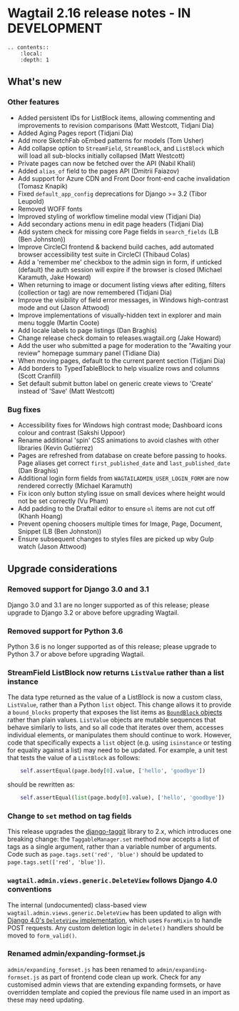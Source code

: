 # Wagtail 2.16 release notes - IN DEVELOPMENT

```eval_rst
.. contents::
    :local:
    :depth: 1
```

## What's new


### Other features

 * Added persistent IDs for ListBlock items, allowing commenting and improvements to revision comparisons (Matt Westcott, Tidjani Dia)
 * Added Aging Pages report (Tidjani Dia)
 * Add more SketchFab oEmbed patterns for models (Tom Usher)
 * Add collapse option to `StreamField`, `StreamBlock`, and `ListBlock` which will load all sub-blocks initially collapsed (Matt Westcott)
 * Private pages can now be fetched over the API (Nabil Khalil)
 * Added `alias_of` field to the pages API (Dmitrii Faiazov)
 * Add support for Azure CDN and Front Door front-end cache invalidation (Tomasz Knapik)
 * Fixed `default_app_config` deprecations for Django >= 3.2 (Tibor Leupold)
 * Removed WOFF fonts
 * Improved styling of workflow timeline modal view (Tidjani Dia)
 * Add secondary actions menu in edit page headers (Tidjani Dia)
 * Add system check for missing core Page fields in `search_fields` (LB (Ben Johnston))
 * Improve CircleCI frontend & backend build caches, add automated browser accessibility test suite in CircleCI (Thibaud Colas)
 * Add a 'remember me' checkbox to the admin sign in form, if unticked (default) the auth session will expire if the browser is closed (Michael Karamuth, Jake Howard)
 * When returning to image or document listing views after editing, filters (collection or tag) are now remembered (Tidjani Dia)
 * Improve the visibility of field error messages, in Windows high-contrast mode and out (Jason Attwood)
 * Improve implementations of visually-hidden text in explorer and main menu toggle (Martin Coote)
 * Add locale labels to page listings (Dan Braghis)
 * Change release check domain to releases.wagtail.org (Jake Howard)
 * Add the user who submitted a page for moderation to the "Awaiting your review" homepage summary panel (Tidiane Dia)
 * When moving pages, default to the current parent section (Tidjani Dia)
 * Add borders to TypedTableBlock to help visualize rows and columns (Scott Cranfill)
 * Set default submit button label on generic create views to 'Create' instead of 'Save' (Matt Westcott)

### Bug fixes

 * Accessibility fixes for Windows high contrast mode; Dashboard icons colour and contrast (Sakshi Uppoor)
 * Rename additional 'spin' CSS animations to avoid clashes with other libraries (Kevin Gutiérrez)
 * Pages are refreshed from database on create before passing to hooks. Page aliases get correct `first_published_date` and `last_published_date` (Dan Braghis)
 * Additional login form fields from `WAGTAILADMIN_USER_LOGIN_FORM` are now rendered correctly (Michael Karamuth)
 * Fix icon only button styling issue on small devices where height would not be set correctly (Vu Pham)
 * Add padding to the Draftail editor to ensure `ol` items are not cut off (Khanh Hoang)
 * Prevent opening choosers multiple times for Image, Page, Document, Snippet (LB (Ben Johnston))
 * Ensure subsequent changes to styles files are picked up wby Gulp watch (Jason Attwood)

## Upgrade considerations

### Removed support for Django 3.0 and 3.1

Django 3.0 and 3.1 are no longer supported as of this release; please upgrade to Django 3.2 or above before upgrading Wagtail.

### Removed support for Python 3.6

Python 3.6 is no longer supported as of this release; please upgrade to Python 3.7 or above before upgrading Wagtail.

### StreamField ListBlock now returns `ListValue` rather than a list instance

The data type returned as the value of a ListBlock is now a custom class, `ListValue`, rather than a Python `list` object. This change allows it to provide a `bound_blocks` property that exposes the list items as [`BoundBlock` objects](../advanced_topics/boundblocks_and_values) rather than plain values. `ListValue` objects are mutable sequences that behave similarly to lists, and so all code that iterates over them, accesses individual elements, or manipulates them should continue to work. However, code that specifically expects a `list` object (e.g. using `isinstance` or testing for equality against a list) may need to be updated. For example, a unit test that tests the value of a `ListBlock` as follows:

```python
    self.assertEqual(page.body[0].value, ['hello', 'goodbye'])
```

should be rewritten as:

```python
    self.assertEqual(list(page.body[0].value), ['hello', 'goodbye'])
```

### Change to `set` method on tag fields

This release upgrades the [django-taggit](https://django-taggit.readthedocs.io/en/latest/) library to 2.x, which introduces one breaking change: the `TaggableManager.set` method now accepts a list of tags as a single argument, rather than a variable number of arguments. Code such as `page.tags.set('red', 'blue')` should be updated to `page.tags.set(['red', 'blue'])`.

### `wagtail.admin.views.generic.DeleteView` follows Django 4.0 conventions

The internal (undocumented) class-based view `wagtail.admin.views.generic.DeleteView` has been updated to align with [Django 4.0's `DeleteView` implementation](https://docs.djangoproject.com/en/4.0/releases/4.0/#deleteview-changes), which uses `FormMixin` to handle POST requests. Any custom deletion logic in `delete()` handlers should be moved to `form_valid()`.

### Renamed admin/expanding-formset.js

`admin/expanding_formset.js` has been renamed to `admin/expanding-formset.js` as part of frontend code clean up work. Check for any customised admin views that are extending expanding formsets, or have overridden template and copied the previous file name used in an import as these may need updating.

